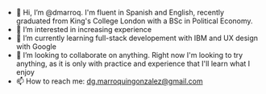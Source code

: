 - 👋 Hi, I’m @dmarroq. I'm fluent in Spanish and English, recently graduated from King's College London with a BSc in Political Economy.
- 👀 I’m interested in increasing experience
- 🌱 I’m currently learning full-stack developement with IBM and UX design with Google
- 💞️ I’m looking to collaborate on anything. Right now I'm looking to try anything, as it is only with practice and experience that I'll learn what I enjoy
- 📫 How to reach me: dg.marroquingonzalez@gmail.com

<!---
dmarroq/dmarroq is a ✨ special ✨ repository because its `README.md` (this file) appears on your GitHub profile.
You can click the Preview link to take a look at your changes.
--->
